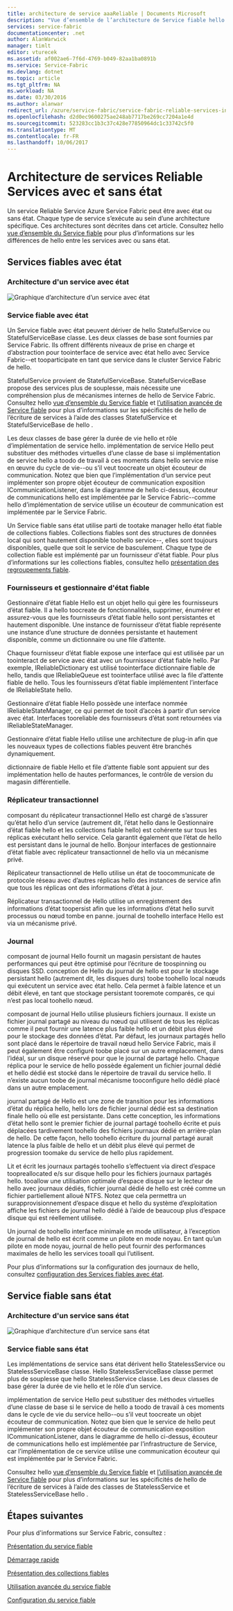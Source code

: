 ```yaml
---
title: architecture de service aaaReliable | Documents Microsoft
description: "Vue d’ensemble de l’architecture de Service fiable hello pour les services avec ou sans état"
services: service-fabric
documentationcenter: .net
author: AlanWarwick
manager: timlt
editor: vturecek
ms.assetid: af002ae6-7f6d-4769-b049-82aa1ba0891b
ms.service: Service-Fabric
ms.devlang: dotnet
ms.topic: article
ms.tgt_pltfrm: NA
ms.workload: NA
ms.date: 03/30/2016
ms.author: alanwar
redirect_url: /azure/service-fabric/service-fabric-reliable-services-introduction
ms.openlocfilehash: d2d0ec9600275ae248ab7717be269cc7204a1e4d
ms.sourcegitcommit: 523283cc1b3c37c428e77850964dc1c33742c5f0
ms.translationtype: MT
ms.contentlocale: fr-FR
ms.lasthandoff: 10/06/2017
---
```

# <a name="architecture-for-stateful-and-stateless-reliable-services"></a>Architecture de services Reliable Services avec et sans état
Un service Reliable Service Azure Service Fabric peut être avec état ou sans état. Chaque type de service s’exécute au sein d’une architecture spécifique. Ces architectures sont décrites dans cet article.
Consultez hello [vue d’ensemble du Service fiable](service-fabric-reliable-services-introduction.md) pour plus d’informations sur les différences de hello entre les services avec ou sans état.

## <a name="stateful-reliable-services"></a>Services fiables avec état
### <a name="architecture-of-a-stateful-service"></a>Architecture d'un service avec état
![Graphique d’architecture d’un service avec état](./media/service-fabric-reliable-services-platform-architecture/reliable-stateful-service-architecture.png)

### <a name="stateful-reliable-service"></a>Service fiable avec état
Un Service fiable avec état peuvent dériver de hello StatefulService ou StatefulServiceBase classe. Les deux classes de base sont fournies par Service Fabric. Ils offrent différents niveaux de prise en charge et d’abstraction pour toointerface de service avec état hello avec Service Fabric--et tooparticipate en tant que service dans le cluster Service Fabric de hello.

StatefulService provient de StatefulServiceBase. StatefulServiceBase propose des services plus de souplesse, mais nécessite une compréhension plus de mécanismes internes de hello de Service Fabric.
Consultez hello [vue d’ensemble du Service fiable](service-fabric-reliable-services-introduction.md) et [l’utilisation avancée de Service fiable](service-fabric-reliable-services-advanced-usage.md) pour plus d’informations sur les spécificités de hello de l’écriture de services à l’aide des classes StatefulService et StatefulServiceBase de hello .

Les deux classes de base gérer la durée de vie hello et rôle d’implémentation de service hello. implémentation de service Hello peut substituer des méthodes virtuelles d’une classe de base si implémentation de service hello a toodo de travail à ces moments dans hello service mise en œuvre du cycle de vie--ou s’il veut toocreate un objet écouteur de communication. Notez que bien que l’implémentation d’un service peut implémenter son propre objet écouteur de communication exposition ICommunicationListener, dans le diagramme de hello ci-dessus, écouteur de communications hello est implémentée par le Service Fabric--comme hello d’implémentation de service utilise un écouteur de communication est implémentée par le Service Fabric.

Un Service fiable sans état utilise parti de tootake manager hello état fiable de collections fiables. Collections fiables sont des structures de données local qui sont hautement disponible toohello service--, elles sont toujours disponibles, quelle que soit le service de basculement. Chaque type de collection fiable est implémenté par un fournisseur d'état fiable.
Pour plus d’informations sur les collections fiables, consultez hello [présentation des regroupements fiable](service-fabric-reliable-services-reliable-collections.md).

### <a name="reliable-state-manager-and-state-providers"></a>Fournisseurs et gestionnaire d'état fiable
Gestionnaire d’état fiable Hello est un objet hello qui gère les fournisseurs d’état fiable. Il a hello toocreate de fonctionnalités, supprimer, énumérer et assurez-vous que les fournisseurs d’état fiable hello sont persistantes et hautement disponible. Une instance de fournisseur d’état fiable représente une instance d’une structure de données persistante et hautement disponible, comme un dictionnaire ou une file d’attente.

Chaque fournisseur d’état fiable expose une interface qui est utilisée par un toointeract de service avec état avec un fournisseur d’état fiable hello. Par exemple, IReliableDictionary est utilisé toointerface dictionnaire fiable de hello, tandis que IReliableQueue est toointerface utilisé avec la file d’attente fiable de hello. Tous les fournisseurs d’état fiable implémentent l’interface de IReliableState hello.

Gestionnaire d’état fiable Hello possède une interface nommée IReliableStateManager, ce qui permet de tooit d’accès à partir d’un service avec état. Interfaces tooreliable des fournisseurs d’état sont retournées via IReliableStateManager.

Gestionnaire d’état fiable Hello utilise une architecture de plug-in afin que les nouveaux types de collections fiables peuvent être branchés dynamiquement.

dictionnaire de fiable Hello et file d’attente fiable sont appuient sur des implémentation hello de hautes performances, le contrôle de version du magasin différentielle.

### <a name="transactional-replicator"></a>Réplicateur transactionnel
composant du réplicateur transactionnel Hello est chargé de s’assurer qu’état hello d’un service (autrement dit, l’état hello dans le Gestionnaire d’état fiable hello et les collections fiable hello) est cohérente sur tous les réplicas exécutant hello service. Cela garantit également que l’état de hello est persistant dans le journal de hello. Bonjour interfaces de gestionnaire d’état fiable avec réplicateur transactionnel de hello via un mécanisme privé.

Réplicateur transactionnel de Hello utilise un état de toocommunicate de protocole réseau avec d’autres réplicas hello des instances de service afin que tous les réplicas ont des informations d’état à jour.

Réplicateur transactionnel de Hello utilise un enregistrement des informations d’état toopersist afin que les informations d’état hello survit processus ou nœud tombe en panne. journal de toohello interface Hello est via un mécanisme privé.

### <a name="log"></a>Journal
composant de journal Hello fournit un magasin persistant de hautes performances qui peut être optimisé pour l’écriture de toospinning ou disques SSD.  conception de Hello du journal de hello est pour le stockage persistant hello (autrement dit, les disques durs) toobe toohello local nœuds qui exécutent un service avec état hello. Cela permet à faible latence et un débit élevé, en tant que stockage persistant tooremote comparés, ce qui n’est pas local toohello nœud.

composant de journal Hello utilise plusieurs fichiers journaux. Il existe un fichier journal partagé au niveau du nœud qui utilisent de tous les réplicas comme il peut fournir une latence plus faible hello et un débit plus élevé pour le stockage des données d’état. Par défaut, les journaux partagés hello sont placé dans le répertoire de travail nœud hello Service Fabric, mais il peut également être configuré toobe placé sur un autre emplacement, dans l’idéal, sur un disque réservé pour que le journal de partagé hello. Chaque réplica pour le service de hello possède également un fichier journal dédié et hello dédié est stocké dans le répertoire de travail du service hello. Il n’existe aucun toobe de journal mécanisme tooconfigure hello dédié placé dans un autre emplacement.

journal partagé de Hello est une zone de transition pour les informations d’état du réplica hello, hello lors de fichier journal dédié est sa destination finale hello où elle est persistante. Dans cette conception, les informations d’état hello sont le premier fichier de journal partagé toohello écrite et puis déplacées tardivement toohello des fichiers journaux dédié en arrière-plan de hello. De cette façon, hello toohello écriture du journal partagé aurait latence la plus faible de hello et un débit plus élevé qui permet de progression toomake du service de hello plus rapidement.

Lit et écrit les journaux partagés toohello s’effectuent via direct d’espace toopreallocated e/s sur disque hello pour les fichiers journaux partagés hello. tooallow une utilisation optimale d’espace disque sur le lecteur de hello avec journaux dédiés, fichier journal dédié de hello est créé comme un fichier partiellement alloué NTFS. Notez que cela permettra un surapprovisionnement d’espace disque et hello du système d’exploitation affiche les fichiers de journal hello dédié à l’aide de beaucoup plus d’espace disque qui est réellement utilisée.

Un journal de toohello interface minimale en mode utilisateur, à l’exception de journal de hello est écrit comme un pilote en mode noyau. En tant qu’un pilote en mode noyau, journal de hello peut fournir des performances maximales de hello les services tooall qui l’utilisent.

Pour plus d’informations sur la configuration des journaux de hello, consultez [configuration des Services fiables avec état](service-fabric-reliable-services-configuration.md).

## <a name="stateless-reliable-service"></a>Service fiable sans état
### <a name="architecture-of-a-stateless-service"></a>Architecture d'un service sans état
![Graphique d’architecture d’un service sans état](./media/service-fabric-reliable-services-platform-architecture/reliable-stateless-service-architecture.png)

### <a name="stateless-reliable-service"></a>Service fiable sans état
Les implémentations de service sans état dérivent hello StatelessService ou StatelessServiceBase classe. Hello StatelessServiceBase classe permet plus de souplesse que hello StatelessService classe.
Les deux classes de base gérer la durée de vie hello et le rôle d’un service.

implémentation de service Hello peut substituer des méthodes virtuelles d’une classe de base si le service de hello a toodo de travail à ces moments dans le cycle de vie du service hello--ou s’il veut toocreate un objet écouteur de communication. Notez que bien que le service de hello peut implémenter son propre objet écouteur de communication exposition ICommunicationListener, dans le diagramme de hello ci-dessus, écouteur de communications hello est implémentée par l’infrastructure de Service, car l’implémentation de ce service utilise une communication écouteur qui est implémentée par le Service Fabric.

Consultez hello [vue d’ensemble du Service fiable](service-fabric-reliable-services-introduction.md) et [l’utilisation avancée de Service fiable](service-fabric-reliable-services-advanced-usage.md) pour plus d’informations sur les spécificités de hello de l’écriture de services à l’aide des classes de StatelessService et StatelessServiceBase hello .

<!--Every topic should have next steps and links toohello next logical set of content tookeep hello customer engaged-->
## <a name="next-steps"></a>Étapes suivantes
Pour plus d'informations sur Service Fabric, consultez :

[Présentation du service fiable](service-fabric-reliable-services-introduction.md)

[Démarrage rapide](service-fabric-reliable-services-quick-start.md)

[Présentation des collections fiables](service-fabric-reliable-services-reliable-collections.md)

[Utilisation avancée du service fiable](service-fabric-reliable-services-advanced-usage.md)

[Configuration du service fiable](service-fabric-reliable-services-configuration.md)  

